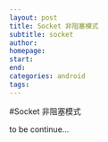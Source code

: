 ```yaml
---
layout: post
title: Socket 非阻塞模式
subtitle: socket
author:
homepage:
start:
end:
categories: android 
tags: 
---
```



#Socket 非阻塞模式

to be continue...
